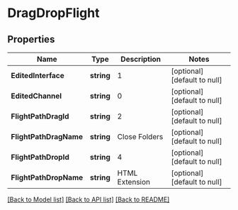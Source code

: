 # DragDropFlight

## Properties
Name | Type | Description | Notes
------------ | ------------- | ------------- | -------------
**EditedInterface** | **string** | 1 | [optional] [default to null]
**EditedChannel** | **string** | 0 | [optional] [default to null]
**FlightPathDragId** | **string** | 2 | [optional] [default to null]
**FlightPathDragName** | **string** | Close Folders | [optional] [default to null]
**FlightPathDropId** | **string** | 4 | [optional] [default to null]
**FlightPathDropName** | **string** | HTML Extension | [optional] [default to null]

[[Back to Model list]](../README.md#documentation-for-models) [[Back to API list]](../README.md#documentation-for-api-endpoints) [[Back to README]](../README.md)

